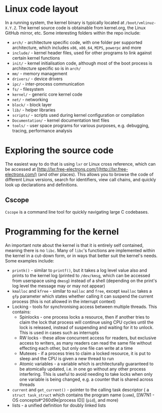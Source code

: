 # Linux code layout
In a running system, the kernel binary is typically located at `/boot/vmlinuz-X.Y.Z`.
The kernel source code is obtainable from kernel.org, the Linux GitHub mirror, etc. Some interesting folders within the repo include:
- `arch/` - architecture specific code, with one folder per supported architecture, which includes `x86`, `x86_64`, `MIPS`, `powerpc` and more
- `include/` - kernel header files, used for other programs to link against certain kernel functions
- `init/` - kernel initialisation code, although most of the boot process is architecture specific so is in `arch/`
- `mm/` - memory management
- `drivers/` - device drivers
- `ipc/` - inter-process communication
- `fs/` - filesystem
- `kernel/` - generic core kernel code
- `net/` - networking
- `block/` - block layer
- `lib/` - helper libraries
- `scripts/` - scripts used during kernel configuration or compilation
- `Documentation/` - kernel documentation text files
- `tools/` - user space programs for various purposes, e.g. debugging, tracing, performance analysis
# Exploring the source code
The easiest way to do that is using `lxr` or Linux cross reference, which can be accessed at [http://lxr.free-electrons.com/](http://lxr.free-electrons.com/) (and other places). This allows you to browse the code of different Linux versions, search for identifiers, view call chains, and quickly look up declarations and definitions.
## Cscope
`Cscope` is a command line tool for quickly navigating large C codebases.
# Programming for the kernel
An important note about the kernel is that it is entirely self contained, meaning there is no `libc`. Many of `libc`'s functions are implemented within the kernel in a cut-down form, or in ways that better suit the kernel's needs. Some examples include:
- `printk()` - similar to `printf()`, but it takes a log level value also and prints to the kernel log (printed to `/dev/kmsg`, which can be accessed from userspace using `dmesg`) instead of a shell (depending on the print's log level the message may or may not appear)
- `kmalloc` and `kfree` - similar to `malloc` and `free`, except `kmalloc` takes a `gfp` parameter which states whether calling it can suspend the current process (this is not allowed in the interrupt context)
- Locking - tools for synchronising access between multiple threads. This contains:
	- Spinlocks - one process locks a resource, then if another tries to claim the lock that process will continue using CPU cycles until the lock is released, instead of suspending and waiting for it to unlock. This is used in cases such as interrupts
	- RW locks - these allow concurrent access for readers, but exclusive access to writers, as many readers can read the same file without effecting each other, but only one file can write at a time
	- Mutexes - if a process tries to claim a locked resource, it is put to sleep and the CPU is given a new thread to run
	- Atomic variables - a variable which is architecturally guaranteed to be atomically updated, i.e. in one go without any other process interfering. This is useful to avoid needing to take locks when only one variable is being changed, e.g. a counter that is shared across threads
- `current` and `get_current()` - pointer to the calling task descriptor ( a `struct task_struct` which contains the program name (`comm`), [[W7N1 - OS concepts#^260d9e|process ID]] (`pid`), and more)
- lists - a unified definition for doubly linked lists
